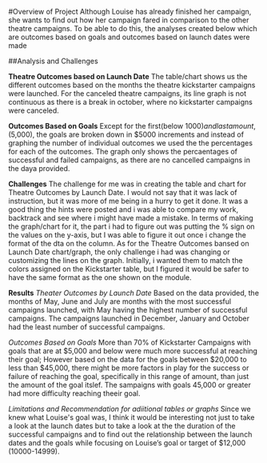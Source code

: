 #Overview of Project
Although Louise has already finished her campaign, she wants to find out how her campaign fared in comparison to the other theatre  campaigns. To be able to do this, the analyses created below which are outcomes based on goals and outcomes based on launch dates were made

##Analysis and Challenges

**Theatre Outcomes based on Launch Date**
The table/chart shows us the different outcomes based on the months the theatre kickstarter campaigns were launched. For the canceled theatre campaigns, its line graph is not continuous as there is a break in october, where no kickstarter campaigns were canceled.

**Outcomes Based on Goals**
Except for the first(below $1000) and last amount, ($5,000), the goals are broken down in $5000 increments and instead of graphing the number of individual outcomes we used the the percentages for each of the outcomes. The graph only shows the percaentages of successful and failed campaigns, as there are no cancelled campaigns in the daya provided.

**Challenges**
The challenge for me was in creating the table and chart for Theatre Outcomes by Launch Date. I would not say that it was lack of instruction, but it was more of me being in a hurry to get it done. It was a good thing the hints were posted and i was able to compare my work, backtrack and see where i might have made a mistake. In terms of making the graph/chart for it, the part i had to figure out was putting the % sign on the values on the y-axis, but I was able to figure it out once i change the format of the dta on the column.
As for the Theatre Outcomes bansed on Launch Date chart/graph, the only challenge i had was changing or customizing the lines on the graph. Initially, i wanted them to match the colors assigned on the Kickstarter table, but I figured it would be safer to have the same format as the one shown on the module.

**Results**
*Theater Outcomes by Launch Date*
Based on the data provided, the months of May, June and July are months with the most successful campaigns launched, with May having the highest number of successful campaigns. 
The campaigns launched in December, January and October had the least number of successful campaigns.

*Outcomes Based on Goals*
More than 70% of Kickstarter Campaigns with goals that are at $5,000 and below were much more successful at reaching their goal; However based on the data for the goals between $20,000 to less than $45,000, there might be more factors in play for the success or failure of reaching the goal, specifically  in this range of amount, than just the amount of the goal itslef. The sampaigns with goals 45,000 or greater had more difficulty reaching theeir goal. 

*Limitations and Recommendation for adiitional tables or graphs*
Since we knew what Louise's goal was, I think it would be interesting not just to take a look at the launch dates but to take a look at the the duration of the successful campaigns and to find out the relationship between the launch dates and the goals while focusing on Louise’s goal or target of $12,000 (10000-14999). 

